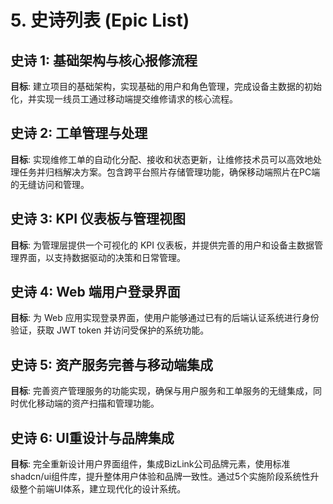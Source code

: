 # 5. 史诗列表 (Epic List)

## 史诗 1: 基础架构与核心报修流程

**目标**: 建立项目的基础架构，实现基础的用户和角色管理，完成设备主数据的初始化，并实现一线员工通过移动端提交维修请求的核心流程。

## 史诗 2: 工单管理与处理

**目标**: 实现维修工单的自动化分配、接收和状态更新，让维修技术员可以高效地处理任务并归档解决方案。包含跨平台照片存储管理功能，确保移动端照片在PC端的无缝访问和管理。

## 史诗 3: KPI 仪表板与管理视图

**目标**: 为管理层提供一个可视化的 KPI 仪表板，并提供完善的用户和设备主数据管理界面，以支持数据驱动的决策和日常管理。

## 史诗 4: Web 端用户登录界面

**目标**: 为 Web 应用实现登录界面，使用户能够通过已有的后端认证系统进行身份验证，获取 JWT token 并访问受保护的系统功能。

## 史诗 5: 资产服务完善与移动端集成

**目标**: 完善资产管理服务的功能实现，确保与用户服务和工单服务的无缝集成，同时优化移动端的资产扫描和管理功能。

## 史诗 6: UI重设计与品牌集成

**目标**: 完全重新设计用户界面组件，集成BizLink公司品牌元素，使用标准shadcn/ui组件库，提升整体用户体验和品牌一致性。通过5个实施阶段系统性升级整个前端UI体系，建立现代化的设计系统。

